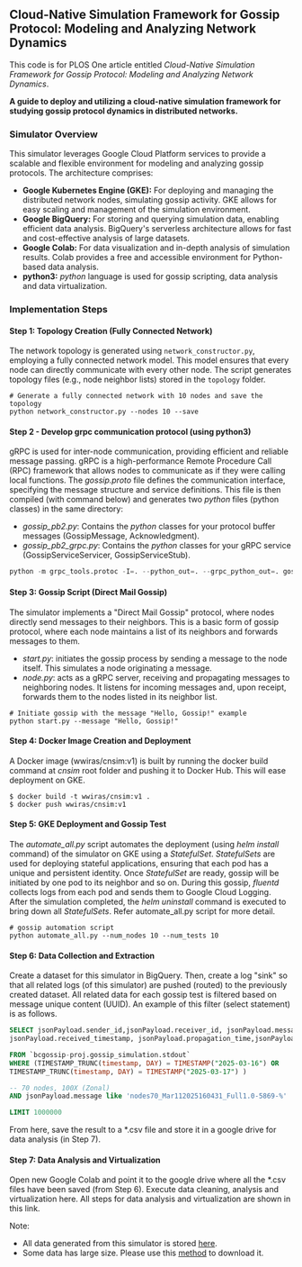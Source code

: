 ## Cloud-Native Simulation Framework for Gossip Protocol: Modeling and Analyzing Network Dynamics
This code is for PLOS One article entitled *Cloud-Native Simulation Framework for Gossip Protocol: Modeling
and Analyzing Network Dynamics*.

**A guide to deploy and utilizing a cloud-native simulation framework for studying gossip protocol 
dynamics in distributed networks.**

### Simulator Overview
This simulator leverages Google Cloud Platform services to provide a scalable and flexible environment for 
modeling and analyzing gossip protocols. The architecture comprises:

* **Google Kubernetes Engine (GKE):** For deploying and managing the distributed network nodes, simulating 
gossip activity. GKE allows for easy scaling and management of the simulation environment.
* **Google BigQuery:** For storing and querying simulation data, enabling efficient data analysis. BigQuery's 
serverless architecture allows for fast and cost-effective analysis of large datasets.
* **Google Colab:** For data visualization and in-depth analysis of simulation results. Colab provides a 
free and accessible environment for Python-based data analysis.
* **python3:** *python* language is used for gossip scripting, data analysis and data virtualization.  

### Implementation Steps

#### Step 1: Topology Creation (Fully Connected Network)

The network topology is generated using `network_constructor.py`, employing a fully connected network model. This model 
ensures that every node can directly communicate with every other node. The script generates topology files
(e.g., node neighbor lists) stored in the `topology` folder.

```shell
# Generate a fully connected network with 10 nodes and save the topology
python network_constructor.py --nodes 10 --save
```
#### Step 2 - Develop grpc communication protocol (using python3)
gRPC is used for inter-node communication, providing efficient and reliable message passing. gRPC is a
high-performance Remote Procedure Call (RPC) framework that allows nodes to communicate as if they 
were calling local functions. The *gossip.proto* file defines the communication interface, specifying 
the message structure and service definitions. This file is then compiled (with command below) and 
generates two *python* files (python classes) in the same directory:
* *gossip_pb2.py*: Contains the *python* classes for your protocol buffer messages (GossipMessage, Acknowledgment).
* *gossip_pb2_grpc.py*: Contains the *python* classes for your gRPC service (GossipServiceServicer, GossipServiceStub).
```python
python -m grpc_tools.protoc -I=. --python_out=. --grpc_python_out=. gossip.proto
```

#### Step 3: Gossip Script (Direct Mail Gossip)
The simulator implements a "Direct Mail Gossip" protocol, where nodes directly send messages 
to their neighbors. This is a basic form of gossip protocol, where each node maintains a list of 
its neighbors and forwards messages to them.

- *start.py*: initiates the gossip process by sending a message to the node itself. This simulates a 
node originating a message.
- *node.py*: acts as a gRPC server, receiving and propagating messages to neighboring nodes. It 
listens for incoming messages and, upon receipt, forwards them to the nodes listed in its 
neighbor list.
```shell
# Initiate gossip with the message "Hello, Gossip!" example
python start.py --message "Hello, Gossip!"
```

#### Step 4: Docker Image Creation and Deployment
A Docker image (wwiras/cnsim:v1) is built by running the docker build command at *cnsim* root 
folder and pushing it to Docker Hub. This will ease deployment on GKE.
```shell
$ docker build -t wwiras/cnsim:v1 .
$ docker push wwiras/cnsim:v1
```
#### Step 5: GKE Deployment and Gossip Test
The *automate_all.py* script automates the deployment (using *helm install* command) of 
the simulator on GKE using a *StatefulSet*. *StatefulSets* are used for deploying stateful 
applications, ensuring that each pod has a unique and persistent identity. Once *StatefulSet* 
are ready, gossip will be initiated by one pod to its neighbor and so on. During this gossip, 
*fluentd* collects logs from each pod and sends them to Google Cloud Logging.  
After the simulation completed, the *helm uninstall* command is executed to bring down all 
*StatefulSets*. Refer automate_all.py script for more detail.
```shell
# gossip automation script
python automate_all.py --num_nodes 10 --num_tests 10
```

#### Step 6: Data Collection and Extraction
Create a dataset for this simulator in BigQuery. Then, create a log "sink" so that all related logs (of this simulator)
are pushed (routed) to the previously created dataset. All related data for each gossip test is filtered based on message 
unique content (UUID). An example of this filter (select statement) is as follows.
```SQL
SELECT jsonPayload.sender_id,jsonPayload.receiver_id, jsonPayload.message, jsonPayload.event_type,
jsonPayload.received_timestamp, jsonPayload.propagation_time,jsonPayload.detail

FROM `bcgossip-proj.gossip_simulation.stdout` 
WHERE (TIMESTAMP_TRUNC(timestamp, DAY) = TIMESTAMP("2025-03-16") OR 
TIMESTAMP_TRUNC(timestamp, DAY) = TIMESTAMP("2025-03-17") )

-- 70 nodes, 100X (Zonal)
AND jsonPayload.message like 'nodes70_Mar112025160431_Full1.0-5869-%'

LIMIT 1000000
```
From here, save the result to a *.csv file and store it in a google drive for data analysis (in Step 7).

#### Step 7: Data Analysis and Virtualization
Open new Google Colab and point it to the google drive where all the *.csv files have been saved (from Step 6). Execute
data cleaning, analysis and virtualization here. All steps for data analysis and virtualization are shown in this link.

Note: 
- All data generated from this simulator is stored [here](https://github.com/wwiras/bcgossip-grpc/tree/main/cnsim/results).
- Some data has large size. Please use this
[method](https://www.reddit.com/r/SideProject/comments/17s1v0x/the_easiest_way_to_download_parts_of_a_large/?rdt=54904)
to download it.